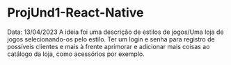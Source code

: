 # ProjUnd1-React-Native
Data: 13/04/2023 
A ideia foi uma descrição de estilos de jogos/Uma loja de jogos selecionando-os pelo estilo. Ter um login e senha para registro de possíveis clientes e mais à frente aprimorar e adicionar mais coisas ao catálogo da loja, como acessórios por exemplo.
